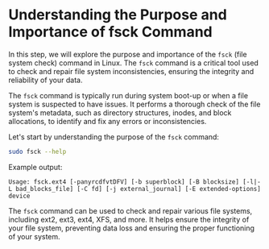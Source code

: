 # Understanding the Purpose and Importance of fsck Command

In this step, we will explore the purpose and importance of the `fsck` (file system check) command in Linux. The `fsck` command is a critical tool used to check and repair file system inconsistencies, ensuring the integrity and reliability of your data.

The `fsck` command is typically run during system boot-up or when a file system is suspected to have issues. It performs a thorough check of the file system's metadata, such as directory structures, inodes, and block allocations, to identify and fix any errors or inconsistencies.

Let's start by understanding the purpose of the `fsck` command:

```bash
sudo fsck --help
```

Example output:

```
Usage: fsck.ext4 [-panyrcdfvtDFV] [-b superblock] [-B blocksize] [-l|-L bad_blocks_file] [-C fd] [-j external_journal] [-E extended-options] device
```

The `fsck` command can be used to check and repair various file systems, including ext2, ext3, ext4, XFS, and more. It helps ensure the integrity of your file system, preventing data loss and ensuring the proper functioning of your system.
